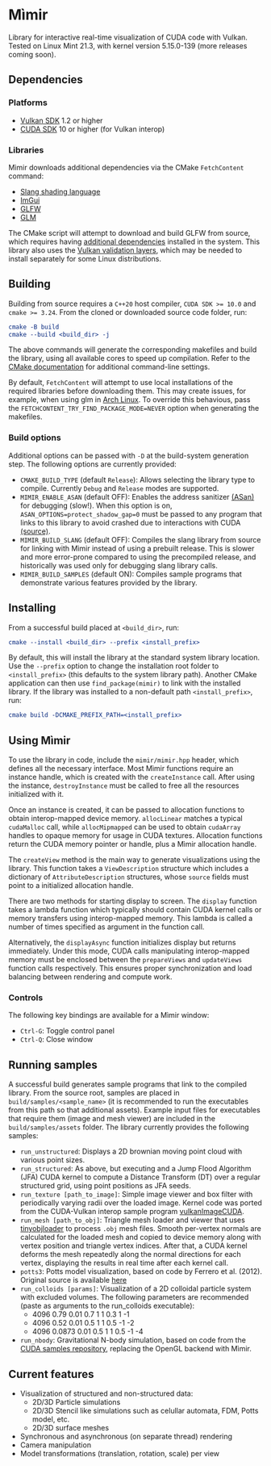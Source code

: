 # Mìmir
Library for interactive real-time visualization of CUDA code with Vulkan.
Tested on Linux Mint 21.3, with kernel version 5.15.0-139 (more releases coming soon).

## Dependencies

### Platforms
* [Vulkan SDK](https://vulkan.lunarg.com/sdk/home) 1.2 or higher
* [CUDA SDK](https://developer.nvidia.com/cuda-downloads) 10 or higher (for Vulkan interop)

### Libraries
Mìmir downloads additional dependencies via the CMake `FetchContent` command:
* [Slang shading language](https://github.com/shader-slang/slang)
* [ImGui](https://github.com/ocornut/imgui)
* [GLFW](https://github.com/glfw/glfw)
* [GLM](https://github.com/g-truc/glm)

The CMake script will attempt to download and build GLFW from source, which requires having
[additional dependencies](https://www.glfw.org/docs/latest/compile.html#compile_deps_wayland)
installed in the system. This library also uses the
[Vulkan validation layers](https://github.com/KhronosGroup/Vulkan-ValidationLayers),
which may be needed to install separately for some Linux distributions.

## Building

Building from source requires a `C++20` host compiler, `CUDA SDK >= 10.0` and `cmake >= 3.24`.
From the cloned or downloaded source code folder, run:
```cmake
cmake -B build
cmake --build <build_dir> -j
```

The above commands will generate the corresponding makefiles and build the library,
using all available cores to speed up compilation.
Refer to the [CMake documentation](https://cmake.org/cmake/help/latest/manual/cmake.1.html)
for additional command-line settings.

By default, `FetchContent` will attempt to use local installations of the required libraries before
downloading them. This may create issues, for example, when using glm
in [Arch Linux](https://bugs.archlinux.org/task/71987). To override this behavious, pass the
`FETCHCONTENT_TRY_FIND_PACKAGE_MODE=NEVER` option when generating the makefiles.

### Build options

Additional options can be passed with `-D` at the build-system generation step.
The following options are currently provided:

* `CMAKE_BUILD_TYPE` (default `Release`):
Allows selecting the library type to compile. Currently `Debug` and `Release` modes are supported.
* `MIMIR_ENABLE_ASAN` (default OFF):
Enables the address sanitizer [(ASan)](https://github.com/google/sanitizers/wiki/addresssanitizer)
for debugging (slow!). When this option is on, `ASAN_OPTIONS=protect_shadow_gap=0` must be passed
to any program that links to this library to avoid crashed due to interactions with CUDA
[(source)](https://github.com/google/sanitizers/issues/629).
* `MIMIR_BUILD_SLANG` (default OFF):
Compiles the slang library from source for linking with Mìmir instead of using a prebuilt release.
This is slower and more error-prone compared to using the precompiled release,
and historically was used only for debugging slang library calls.
* `MIMIR_BUILD_SAMPLES` (default ON):
Compiles sample programs that demonstrate various features provided by the library.

## Installing

From a successful build placed at `<build_dir>`, run:
```cmake
cmake --install <build_dir> --prefix <install_prefix>
```

By default, this will install the library at the standard system library location. Use the
`--prefix` option to change the installation root folder to `<install_prefix>` (this defaults
to the system library path). Another CMake application can then use `find_package(mimir)` to
link with the installed library. If the library was installed to a non-default path
`<install_prefix>`, run:

```cmake
cmake build -DCMAKE_PREFIX_PATH=<install_prefix>
```

## Using Mìmir

To use the library in code, include the `mimir/mimir.hpp` header, which defines all the
necessary interface. Most Mìmir functions require an instance handle, which is created with
the `createInstance` call. After using the instance, `destroyInstance` must be called to free
all the resources initialized with it.

Once an instance is created, it can be passed to allocation functions to obtain interop-mapped
device memory. `allocLinear` matches a typical `cudaMalloc` call, while `allocMipmapped` can
be used to obtain `cudaArray` handles to opaque memory for usage in CUDA textures.
Allocation functions return the CUDA memory pointer or handle, plus a Mìmir allocation handle.

The `createView` method is the main way to generate visualizations using the library.
This function takes a `ViewDescription` structure which includes a dictionary of
`AttributeDescription` structures, whose `source` fields must point to a initialized
allocation handle.

There are two methods for starting display to screen. The `display` function takes a lambda
function which typically should contain CUDA kernel calls or memory transfers using
interop-mapped memory. This lambda is called a number of times specified as argument in
the function call.

Alternatively, the `displayAsync` function initializes display but returns immediately.
Under this mode, CUDA calls manipulating interop-mapped memory must be enclosed between
the `prepareViews` and `updateViews` function calls respectively. This ensures proper
synchronization and load balancing between rendering and compute work.

### Controls

The following key bindings are available for a Mìmir window:
* `Ctrl-G`: Toggle control panel
* `Ctrl-Q`: Close window

## Running samples

A successful build generates sample programs that link to the compiled library.
From the source root, samples are placed in `build/samples/<sample_name>`
(it is recommended to run the executables from this path so that additional assets).
Example input files for executables that require them (image and mesh viewer)
are included in the `build/samples/assets` folder.
The library currently provides the following samples:

* `run_unstructured`: Displays a 2D brownian moving point cloud with various point sizes.
* `run_structured`: As above, but executing and a Jump Flood Algorithm (JFA) CUDA kernel to compute
a Distance Transform (DT) over a regular structured grid, using point positions as JFA seeds.
* `run_texture [path_to_image]`: Simple image viewer and box filter with periodically varying
radii over the loaded image. Kernel code was ported from the CUDA-Vulkan interop sample program
[vulkanImageCUDA](https://github.com/NVIDIA/cuda-samples/tree/master/Samples/5_Domain_Specific/vulkanImageCUDA).
* `run_mesh [path_to_obj]`: Triangle mesh loader and viewer that uses
[tinyobjloader](https://github.com/tinyobjloader/tinyobjloader) to process `.obj` mesh files.
Smooth per-vertex normals are calculated for the loaded mesh and copied to device memory
along with vertex position and triangle vertex indices.
After that, a CUDA kernel deforms the mesh repeatedly along the normal directions for each vertex,
displaying the results in real time after each kernel call.
* `potts3`: Potts model visualization, based on code by Ferrero et al. (2012). Original source
is available [here](https://github.com/ezeferrero/Potts-Model-on-GPUs)
* `run_colloids [params]`: Visualization of a 2D colloidal particle system with excluded volumes.
The following parameters are recommended (paste as arguments to the run_colloids executable):
    - 4096 0.79 0.01 0.7 1 1 0.3 1 -1
    - 4096 0.52 0.01 0.5 1 1 0.5 -1 -2
    - 4096 0.0873 0.01 0.5 1 1 0.5 -1 -4
* `run_nbody`: Gravitational N-body simulation, based on code from the [CUDA samples repository](https://github.com/NVIDIA/cuda-samples/tree/master/Samples/5_Domain_Specific/nbody), replacing the OpenGL backend with Mìmir.

## Current features

* Visualization of structured and non-structured data:
    - 2D/3D Particle simulations
    - 2D/3D Stencil like simulations such as celullar automata, FDM, Potts model, etc.
    - 2D/3D surface meshes
* Synchronous and asynchronous (on separate thread) rendering
* Camera manipulation
* Model transformations (translation, rotation, scale) per view
